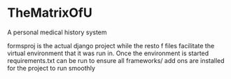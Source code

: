 # TheMatrixOfU
A personal medical history system

formsproj is the actual django project while the resto f files facilitate the virtual environment that it was run in. 
Once the environment is started requirements.txt can be run to ensure all frameworks/ add ons are installed for the project to run 
smoothly

